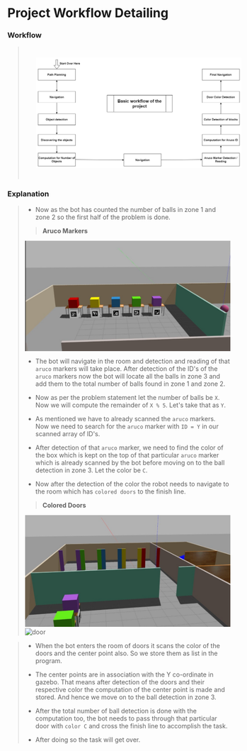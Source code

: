 # Project Workflow Detailing

### **Workflow**

> <img src="../images/workflow.png" style="vertical-align:middle; padding:25px 25px 25px 25px" width="700">

### **Explanation**

> - Now as the bot has counted the number of balls in zone 1 and zone 2 so the first half of the problem is done.
> 
> > **Aruco Markers**
> <img src="../images/image6.jpeg" style="vertical-align:middle; > padding:25px 25px 25px 25px" width="700">
> 
> - The bot will navigate in the room and detection and reading of that `aruco` markers will take place. 
> After detection of the ID's of the `aruco` markers now the bot will locate all the balls in zone 3 and add them to the total number of balls found in zone 1 and zone 2.
> - Now as per the problem statement let the number of balls be `X`. Now we will compute the remainder of `X % 5`. Let's take that as `Y`.
> 
> - As mentioned we have to already scanned the `aruco` markers. Now we need to search for the `aruco` marker with `ID = Y` in our scanned array of ID's.
> 
> - After detection of that `aruco` marker, we need to find the color of the box which is kept on the top of that particular  `aruco` marker which is already scanned by the bot before moving on to the ball detection in zone 3. Let the color be `C`.
>
> - Now after the detection of the color the robot needs to navigate to the room which has `colored doors` to the finish line. 
>
> > **Colored Doors**
> > 
> <img src="../images/image3.jpeg" style="vertical-align:middle padding:25px 25px 25px 25px" width="700"> ![door](https://user-images.githubusercontent.com/62329500/135492891-c21565d9-4a12-49a9-96c0-11df24befd1b.png)

>
> - When the bot enters the room of doors it scans the color of the doors and the center point also. So we store them as list in the program.
>
> - The center points are in association with the Y co-ordinate in gazebo. That means after detection of the doors and their respective color the computation of the center point is made and stored. And hence we move on to the ball detection in zone 3.
>
> - After the total number of ball detection is done with the computation too, the bot needs to pass through that particular door with `color C` and cross the finish line to accomplish the task.
> 
> - After doing so the task will get over.
